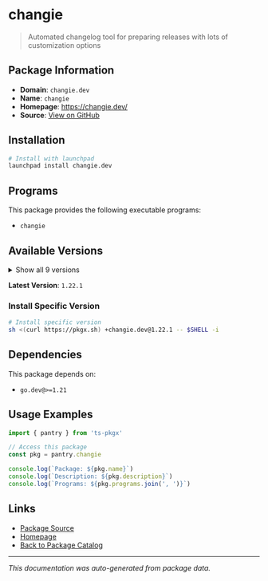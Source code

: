 # changie

> Automated changelog tool for preparing releases with lots of customization options

## Package Information

- **Domain**: `changie.dev`
- **Name**: `changie`
- **Homepage**: https://changie.dev/
- **Source**: [View on GitHub](https://github.com/pkgxdev/pantry/tree/main/projects/changie.dev/package.yml)

## Installation

```bash
# Install with launchpad
launchpad install changie.dev
```

## Programs

This package provides the following executable programs:

- `changie`

## Available Versions

<details>
<summary>Show all 9 versions</summary>

- `1.22.1`, `1.22.0`, `1.21.1`, `1.21.0`, `1.20.1`
- `1.20.0`, `1.19.1`, `1.19.0`, `1.18.0`

</details>

**Latest Version**: `1.22.1`

### Install Specific Version

```bash
# Install specific version
sh <(curl https://pkgx.sh) +changie.dev@1.22.1 -- $SHELL -i
```

## Dependencies

This package depends on:

- `go.dev@>=1.21`

## Usage Examples

```typescript
import { pantry } from 'ts-pkgx'

// Access this package
const pkg = pantry.changie

console.log(`Package: ${pkg.name}`)
console.log(`Description: ${pkg.description}`)
console.log(`Programs: ${pkg.programs.join(', ')}`)
```

## Links

- [Package Source](https://github.com/pkgxdev/pantry/tree/main/projects/changie.dev/package.yml)
- [Homepage](https://changie.dev/)
- [Back to Package Catalog](../../package-catalog.md)

---

*This documentation was auto-generated from package data.*
